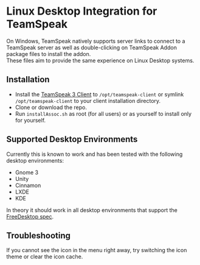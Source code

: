 Linux Desktop Integration for TeamSpeak
=======================================

On Windows, TeamSpeak natively supports server links to connect to a TeamSpeak server as well
as double-clicking on TeamSpeak Addon package files to install the addon.  
These files aim to provide the same experience on Linux Desktop systems.

## Installation
- Install the [TeamSpeak 3 Client](https://teamspeak.com/downloads#client) to `/opt/teamspeak-client`
 or symlink `/opt/teamspeak-client` to your client installation directory.
- Clone or download the repo.
- Run `installAssoc.sh` as root (for all users) or as yourself to install only for yourself.

## Supported Desktop Environments
Currently this is known to work and has been tested with the following desktop environments:
- Gnome 3
- Unity
- Cinnamon
- LXDE
- KDE

In theory it should work in all desktop environments that support the 
[FreeDesktop spec](http://standards.freedesktop.org/desktop-entry-spec/latest/).

## Troubleshooting
If you cannot see the icon in the menu right away, try switching the icon theme or clear the icon cache.
